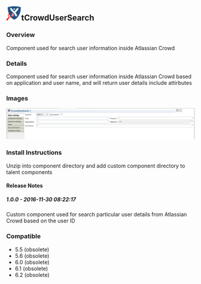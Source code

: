 ## <img src='./logo.jpg' width='40' height='40'>tCrowdUserSearch

### Overview
Component used for search user information inside Atlassian Crowd
### Details
Component used for search user information inside Atlassian Crowd based on application and user name, and will return user details include attirbutes
### Images
<a href='./screenshots/v_1.0.0__1.jpg'><img src='./screenshots/v_1.0.0__1.jpg' ></a>


### Install Instructions
Unzip into component directory and add custom component directory to talent components

#### Release Notes

##### 1.0.0 - 2016-11-30 08:22:17
Custom component used for search particular user details from Atlassian Crowd based on the user ID
### Compatible
 -  5.5 (obsolete)
 -   5.6 (obsolete)
 -   6.0 (obsolete)
 -   6.1 (obsolete)
 -   6.2 (obsolete)